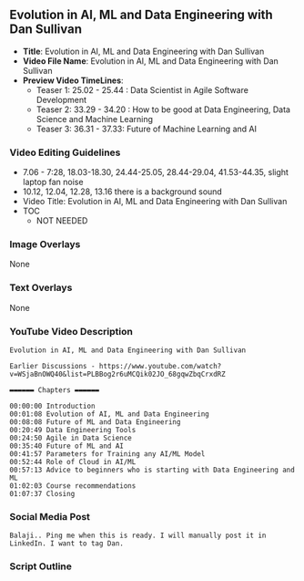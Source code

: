 ## Evolution in AI, ML and Data Engineering with Dan Sullivan

- **Title**: Evolution in AI, ML and Data Engineering with Dan Sullivan
- **Video File Name**: Evolution in AI, ML and Data Engineering with Dan Sullivan
- **Preview Video TimeLines**:
	- Teaser 1: 25.02 - 25.44 : Data Scientist in Agile Software Development
	- Teaser 2: 33.29 - 34.20 : How to be good at Data Engineering, Data Science and Machine Learning
	- Teaser 3: 36.31 - 37.33: Future of Machine Learning and AI

### Video Editing Guidelines

- 7.06 - 7:28, 18.03-18.30, 24.44-25.05, 28.44-29.04, 41.53-44.35,  slight laptop fan noise
- 10.12, 12.04, 12.28, 13.16 there is a background sound
- Video Title: Evolution in AI, ML and Data Engineering with Dan Sullivan
- TOC
	- NOT NEEDED

 
### Image Overlays

None

### Text Overlays

None

### YouTube Video Description

```
Evolution in AI, ML and Data Engineering with Dan Sullivan

Earlier Discussions - https://www.youtube.com/watch?v=WSjaBnOWQ40&list=PLBBog2r6uMCQik02JO_68gqwZbqCrxdRZ

▬▬▬▬▬▬ Chapters ▬▬▬▬▬▬ 

00:00:00 Introduction
00:01:08 Evolution of AI, ML and Data Engineering
00:08:08 Future of ML and Data Engineering
00:20:49 Data Engineering Tools
00:24:50 Agile in Data Science
00:35:40 Future of ML and AI
00:41:57 Parameters for Training any AI/ML Model
00:52:44 Role of Cloud in AI/ML
00:57:13 Advice to beginners who is starting with Data Engineering and ML
01:02:03 Course recommendations
01:07:37 Closing

```

### Social Media Post

```
Balaji.. Ping me when this is ready. I will manually post it in LinkedIn. I want to tag Dan.
```

### Script Outline

```
```
